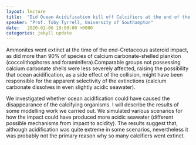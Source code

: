 ```yaml
---
layout: lecture
title:  "Did Ocean Acidification kill off Calcifiers at the end of the Cretaceous?"
speaker: "Prof. Toby Tyrrell, University of Southampton"
date:   2020-02-06 19:00:00 +0000
categories: jekyll update
---
```

Ammonites went extinct at the time of the end-Cretaceous asteroid impact, as did more than 90% of species of calcium carbonate-shelled plankton (coccolithophores and foraminifera).Comparable groups not possessing calcium carbonate shells were less severely affected, raising the possibility that ocean acidification, as a side effect of the collision, might have been responsible for the apparent selectivity of the extinctions (calcium carbonate dissolves in even slightly acidic seawater). 

We investigated whether ocean acidification could have caused the disappearance of the calcifying organisms. I will describe the results of some modelling work we carried out. We simulated various scenarios for how the impact could have produced more acidic seawater (different possible mechanisms from impact to acidity). The results suggest that, although acidification was quite extreme in some scenarios, nevertheless it was probably not the primary reason why so many calcifiers went extinct.
